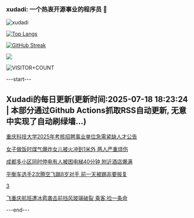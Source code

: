 ### xudadi: 一个热衷开源事业的程序员 👋

![xudadi](https://github-readme-stats-git-masterorgs-github-readme-stats-team.vercel.app/api?username=xudadi)

[![Top Langs](https://github-readme-stats.vercel.app/api/top-langs/?username=xudadi)](https://github.com/anuraghazra/github-readme-stats)

[![GitHub Streak](https://streak-stats.demolab.com?user=xudadi&locale=zh_Hans)](https://git.io/streak-stats)

![](https://raw.githubusercontent.com/xudadi/xudadi/main/assets/github-contribution-grid-snake.svg)

![VISITOR+COUNT](https://komarev.com/ghpvc/?username=xudadi&label=VISITOR+COUNT)


---start---

## Xudadi的每日更新(更新时间:2025-07-18 18:23:24 | 本部分通过Github Actions抓取RSS自动更新, 无意中实现了自动刷绿墙...)

[重庆科技大学2025年考核招聘事业单位急需紧缺人才公告](https://www.gongkaoleida.com/article/2518067)

[女子做饭时煤气爆炸女儿被火冲到1米外 两人严重烧伤](https://m.163.com/news/article/K4OM5I34053469LG.html)

[成都多小区同时停电有人被困电梯40分钟 附近酒店爆满](https://m.163.com/news/article/K4OJ0JCL0514D3UH.html)

[平衡车选手2次腾空飞踹8岁对手 前一天被踢非要报复](https://m.163.com/news/article/K4OFL9UD05561G0D.html)

[3](https://m.163.com/touch/news/sub/domestic)

[飞重庆航班遭冰雹袭击前挡风玻璃破裂 乘客:捡一条命](https://m.163.com/news/article/K4OFIT6405561G0D.html)

---end---
